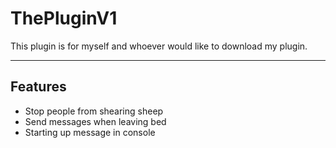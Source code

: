 # ThePluginV1
This plugin is for myself and whoever would like to download my plugin. 
***
## Features
- Stop people from shearing sheep
- Send messages when leaving bed
- Starting up message in console
